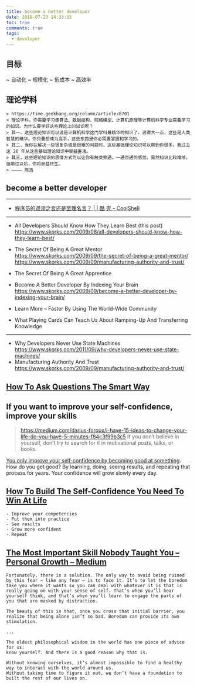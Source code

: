 ```yaml
---
title: become a better developer
date: 2018-07-23 14:33:15
toc: true
comments: true
tags:
  - developer
---
```


## 目标

~ 自动化
~ 规模化
~ 低成本
~ 高效率

## 理论学科
```
> https://time.geekbang.org/column/article/8701
> 理论学科。你需要学习像算法、数据结构、网络模型、计算机原理等计算机科学专业需要学习的知识。为什么要学好这些理论上的知识呢？ 
> 其一，这些理论知识可以说是计算机科学这门学科最精华的知识了。说得大一点，这些是人类智慧的精华。你只要想成为高手，这些东西是你必需要掌握和学习的。 
> 其二，当你在解决一些很复杂或是很难的问题时，这些基础理论知识可以帮到你很多。我过去这 20 年从这些基础理论知识中受益匪浅。 
> 其三，这些理论知识的思维方式可以让你有触类旁通，一通百通的感觉。虽然知识比较难啃，但啃过以后，你将获益终生。 
> ———— 陈浩 
```
## become a better developer

---

- [程序员的谎谬之言还是至理名言？ | | 酷 壳 - CoolShell](https://coolshell.cn/articles/4235.html)

---

- All Developers Should Know How They Learn Best (this post)
  https://www.skorks.com/2009/08/all-developers-should-know-how-they-learn-best/

- The Secret Of Being A Great Mentor
  https://www.skorks.com/2009/09/the-secret-of-being-a-great-mentor/
  https://www.skorks.com/2009/09/manufacturing-authority-and-trust/
- The Secret Of Being A Great Apprentice

- Become A Better Developer By Indexing Your Brain
  https://www.skorks.com/2009/09/become-a-better-developer-by-indexing-your-brain/

- Learn More – Faster By Using The World-Wide Community
- What Playing Cards Can Teach Us About Ramping-Up And Transferring Knowledge

---

- Why Developers Never Use State Machines
  https://www.skorks.com/2011/09/why-developers-never-use-state-machines/
- Manufacturing Authority And Trust
  https://www.skorks.com/2009/09/manufacturing-authority-and-trust/

## [How To Ask Questions The Smart Way](http://www.catb.org/~esr/faqs/smart-questions.html)

## If you want to improve your self-confidence, improve your skills

> https://medium.com/darius-foroux/i-have-15-ideas-to-change-your-life-do-you-have-5-minutes-f84c3f99b3c5
> If you don’t believe in yourself, don’t try to search for it in motivational posts, talks, or books.

[You only improve your self-confidence by becoming good at something](http://dariusforoux.com/build-self-confidence-need-win-life/). How do you get good? By learning, doing, seeing results, and repeating that process for years. Your confidence will grow slowly every day.

## [How To Build The Self-Confidence You Need To Win At Life](https://dariusforoux.com/build-self-confidence-need-win-life/)

```
- Improve your competencies
- Put them into practice
- See results
- Grow more confident
- Repeat
```

## [The Most Important Skill Nobody Taught You – Personal Growth – Medium](https://medium.com/personal-growth/the-most-important-skill-nobody-taught-you-9b162377ab77)

```
Fortunately, there is a solution. The only way to avoid being ruined by this fear — like any fear — is to face it. It’s to let the boredom take you where it wants so you can deal with whatever it is that is really going on with your sense of self. That’s when you’ll hear yourself think, and that’s when you’ll learn to engage the parts of you that are masked by distraction.

The beauty of this is that, once you cross that initial barrier, you realize that being alone isn’t so bad. Boredom can provide its own stimulation.

...

The oldest philosophical wisdom in the world has one piece of advice for us:
know yourself. And there is a good reason why that is.

Without knowing ourselves, it’s almost impossible to find a healthy way to interact with the world around us.
Without taking time to figure it out, we don’t have a foundation to built the rest of our lives on.

```
